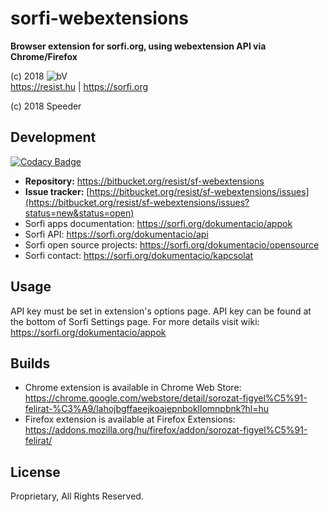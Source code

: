 # sorfi-webextensions

**Browser extension for sorfi.org, using webextension API via Chrome/Firefox**

(c) 2018 ![bV](https://structure.hu/img/bV.png)  
https://resist.hu | https://sorfi.org

(c) 2018 Speeder

## Development

[![Codacy Badge](https://api.codacy.com/project/badge/Grade/58846f71df604c40932e539a783863c7)](https://www.codacy.com/app/resist/sf-webextensions?utm_source=resist@bitbucket.org&amp;utm_medium=referral&amp;utm_content=resist/sf-webextensions&amp;utm_campaign=Badge_Grade)

+ **Repository:** https://bitbucket.org/resist/sf-webextensions
+ **Issue tracker:** [https://bitbucket.org/resist/sf-webextensions/issues](https://bitbucket.org/resist/sf-webextensions/issues?status=new&status=open)
+ Sorfi apps documentation: https://sorfi.org/dokumentacio/appok
+ Sorfi API: https://sorfi.org/dokumentacio/api 
+ Sorfi open source projects: https://sorfi.org/dokumentacio/opensource 
+ Sorfi contact: https://sorfi.org/dokumentacio/kapcsolat

## Usage

API key must be set in extension's options page. API key can be found at the bottom of Sorfi Settings page.
For more details visit wiki: https://sorfi.org/dokumentacio/appok 

## Builds

+ Chrome extension is available in Chrome Web Store: https://chrome.google.com/webstore/detail/sorozat-figyel%C5%91-felirat-%C3%A9/lahojbgffaeejkoajepnbokllomnpbnk?hl=hu 
+ Firefox extension is available at Firefox Extensions: https://addons.mozilla.org/hu/firefox/addon/sorozat-figyel%C5%91-felirat/

## License

Proprietary, All Rights Reserved.
